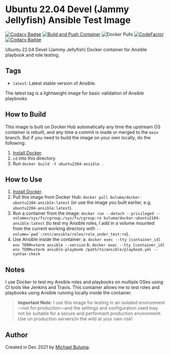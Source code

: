 # Ubuntu 22.04 Devel (Jammy Jellyfish) Ansible Test Image

[![Codacy Badge](https://api.codacy.com/project/badge/Grade/9e63fd25e79042ae87cc103e7aa28842)](https://app.codacy.com/gh/buluma/docker-ubuntu2204-ansible?utm_source=github.com&utm_medium=referral&utm_content=buluma/docker-ubuntu2204-ansible&utm_campaign=Badge_Grade_Settings)
[![Build and Push Container](https://github.com/buluma/docker-ubuntu2204-ansible/actions/workflows/build-image.yml/badge.svg?branch=main)](https://github.com/buluma/docker-ubuntu2204-ansible/actions/workflows/build-image.yml) ![Docker Pulls](https://img.shields.io/docker/pulls/buluma/docker-ubuntu2204-ansible) [![CodeFactor](https://www.codefactor.io/repository/github/buluma/docker-ubuntu2204-ansible/badge)](https://www.codefactor.io/repository/github/buluma/docker-ubuntu2204-ansible) [![Codacy Badge](https://app.codacy.com/project/badge/Grade/a38fda42798f48be9833e4241c04519d)](https://www.codacy.com/gh/buluma/docker-ubuntu2204-ansible/dashboard?utm_source=github.com&amp;utm_medium=referral&amp;utm_content=buluma/docker-ubuntu2204-ansible&amp;utm_campaign=Badge_Grade)

Ubuntu 22.04 Devel (Jammy Jellyfish) Docker container for Ansible playbook and role testing.

## Tags

  - `latest`: Latest stable version of Ansible.

The latest tag is a lightweight image for basic validation of Ansible playbooks.

## How to Build

This image is built on Docker Hub automatically any time the upstream OS container is rebuilt, and any time a commit is made or merged to the `main` branch. But if you need to build the image on your own locally, do the following:

  1. [Install Docker](https://docs.docker.com/install/).
  2. `cd` into this directory.
  3. Run `docker build -t ubuntu2204-ansible .`

## How to Use

  1. [Install Docker](https://docs.docker.com/engine/installation/).
  2. Pull this image from Docker Hub: `docker pull buluma/docker-ubuntu2104-ansible:latest` (or use the image you built earlier, e.g. `ubuntu2204-ansible:latest`).
  3. Run a container from the image: `docker run --detach --privileged --volume=/sys/fs/cgroup:/sys/fs/cgroup:ro buluma/docker-ubuntu2104-ansible:latest` (to test my Ansible roles, I add in a volume mounted from the current working directory with ``--volume=`pwd`:/etc/ansible/roles/role_under_test:ro``).
  4. Use Ansible inside the container:
    a. `docker exec --tty [container_id] env TERM=xterm ansible --version`
    b. `docker exec --tty [container_id] env TERM=xterm ansible-playbook /path/to/ansible/playbook.yml --syntax-check`

## Notes

I use Docker to test my Ansible roles and playbooks on multiple OSes using CI tools like Jenkins and Travis. This container allows me to test roles and playbooks using Ansible running locally inside the container.

> **Important Note**: I use this image for testing in an isolated environment—not for production—and the settings and configuration used may not be suitable for a secure and performant production environment. Use on production servers/in the wild at your own risk!

## Author

Created in Dec 2021 by [Michael Buluma](https://www.buluma.co.ke/).
